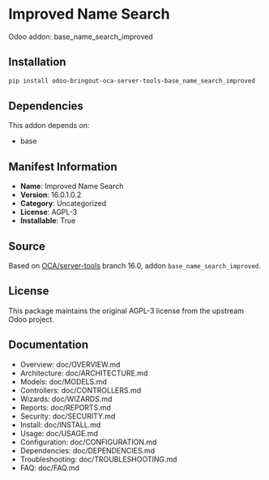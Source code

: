 # Improved Name Search

Odoo addon: base_name_search_improved

## Installation

```bash
pip install odoo-bringout-oca-server-tools-base_name_search_improved
```

## Dependencies

This addon depends on:
- base

## Manifest Information

- **Name**: Improved Name Search
- **Version**: 16.0.1.0.2
- **Category**: Uncategorized
- **License**: AGPL-3
- **Installable**: True

## Source

Based on [OCA/server-tools](https://github.com/OCA/server-tools) branch 16.0, addon `base_name_search_improved`.

## License

This package maintains the original AGPL-3 license from the upstream Odoo project.

## Documentation

- Overview: doc/OVERVIEW.md
- Architecture: doc/ARCHITECTURE.md
- Models: doc/MODELS.md
- Controllers: doc/CONTROLLERS.md
- Wizards: doc/WIZARDS.md
- Reports: doc/REPORTS.md
- Security: doc/SECURITY.md
- Install: doc/INSTALL.md
- Usage: doc/USAGE.md
- Configuration: doc/CONFIGURATION.md
- Dependencies: doc/DEPENDENCIES.md
- Troubleshooting: doc/TROUBLESHOOTING.md
- FAQ: doc/FAQ.md
